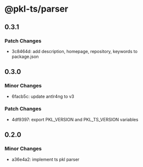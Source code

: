 # @pkl-ts/parser

## 0.3.1

### Patch Changes

- 3c8464d: add description, homepage, repository, keywords to package.json

## 0.3.0

### Minor Changes

- 6facb5c: update antlr4ng to v3

### Patch Changes

- 4df9397: export PKL_VERSION and PKL_TS_VERSION variables

## 0.2.0

### Minor Changes

- a36e4a2: implement ts pkl parser
